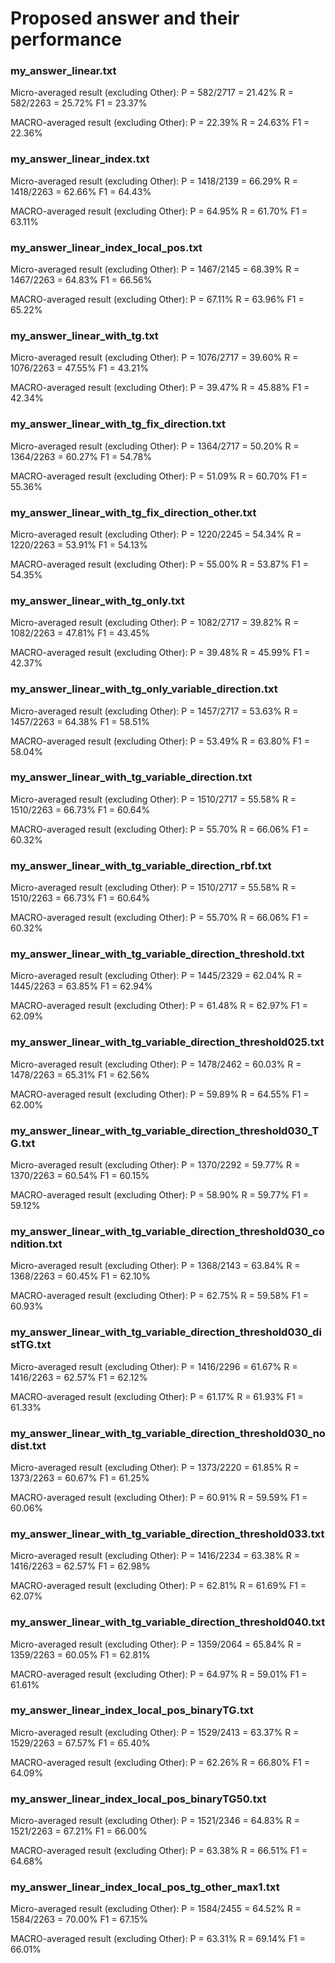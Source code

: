 # Proposed answer and their performance

### my_answer_linear.txt
Micro-averaged result (excluding Other):
P =  582/2717 =  21.42%     R =  582/2263 =  25.72%     F1 =  23.37%

MACRO-averaged result (excluding Other):
P =  22.39%	R =  24.63%	F1 =  22.36%

### my_answer_linear_index.txt
Micro-averaged result (excluding Other):
P = 1418/2139 =  66.29%     R = 1418/2263 =  62.66%     F1 =  64.43%

MACRO-averaged result (excluding Other):
P =  64.95%	R =  61.70%	F1 =  63.11%

### my_answer_linear_index_local_pos.txt
Micro-averaged result (excluding Other):
P = 1467/2145 =  68.39%     R = 1467/2263 =  64.83%     F1 =  66.56%

MACRO-averaged result (excluding Other):
P =  67.11%	R =  63.96%	F1 =  65.22%

### my_answer_linear_with_tg.txt
Micro-averaged result (excluding Other):
P = 1076/2717 =  39.60%     R = 1076/2263 =  47.55%     F1 =  43.21%

MACRO-averaged result (excluding Other):
P =  39.47%	R =  45.88%	F1 =  42.34%

### my_answer_linear_with_tg_fix_direction.txt
Micro-averaged result (excluding Other):
P = 1364/2717 =  50.20%     R = 1364/2263 =  60.27%     F1 =  54.78%

MACRO-averaged result (excluding Other):
P =  51.09%	R =  60.70%	F1 =  55.36%

### my_answer_linear_with_tg_fix_direction_other.txt
Micro-averaged result (excluding Other):
P = 1220/2245 =  54.34%     R = 1220/2263 =  53.91%     F1 =  54.13%

MACRO-averaged result (excluding Other):
P =  55.00%	R =  53.87%	F1 =  54.35%

### my_answer_linear_with_tg_only.txt
Micro-averaged result (excluding Other):
P = 1082/2717 =  39.82%     R = 1082/2263 =  47.81%     F1 =  43.45%

MACRO-averaged result (excluding Other):
P =  39.48%	R =  45.99%	F1 =  42.37%

### my_answer_linear_with_tg_only_variable_direction.txt
Micro-averaged result (excluding Other):
P = 1457/2717 =  53.63%     R = 1457/2263 =  64.38%     F1 =  58.51%

MACRO-averaged result (excluding Other):
P =  53.49%	R =  63.80%	F1 =  58.04%

### my_answer_linear_with_tg_variable_direction.txt
Micro-averaged result (excluding Other):
P = 1510/2717 =  55.58%     R = 1510/2263 =  66.73%     F1 =  60.64%

MACRO-averaged result (excluding Other):
P =  55.70%	R =  66.06%	F1 =  60.32%

### my_answer_linear_with_tg_variable_direction_rbf.txt
Micro-averaged result (excluding Other):
P = 1510/2717 =  55.58%     R = 1510/2263 =  66.73%     F1 =  60.64%

MACRO-averaged result (excluding Other):
P =  55.70%	R =  66.06%	F1 =  60.32%

### my_answer_linear_with_tg_variable_direction_threshold.txt
Micro-averaged result (excluding Other):
P = 1445/2329 =  62.04%     R = 1445/2263 =  63.85%     F1 =  62.94%

MACRO-averaged result (excluding Other):
P =  61.48%	R =  62.97%	F1 =  62.09%

### my_answer_linear_with_tg_variable_direction_threshold025.txt
Micro-averaged result (excluding Other):
P = 1478/2462 =  60.03%     R = 1478/2263 =  65.31%     F1 =  62.56%

MACRO-averaged result (excluding Other):
P =  59.89%	R =  64.55%	F1 =  62.00%

### my_answer_linear_with_tg_variable_direction_threshold030_TG.txt
Micro-averaged result (excluding Other):
P = 1370/2292 =  59.77%     R = 1370/2263 =  60.54%     F1 =  60.15%

MACRO-averaged result (excluding Other):
P =  58.90%	R =  59.77%	F1 =  59.12%

### my_answer_linear_with_tg_variable_direction_threshold030_condition.txt
Micro-averaged result (excluding Other):
P = 1368/2143 =  63.84%     R = 1368/2263 =  60.45%     F1 =  62.10%

MACRO-averaged result (excluding Other):
P =  62.75%	R =  59.58%	F1 =  60.93%

### my_answer_linear_with_tg_variable_direction_threshold030_distTG.txt
Micro-averaged result (excluding Other):
P = 1416/2296 =  61.67%     R = 1416/2263 =  62.57%     F1 =  62.12%

MACRO-averaged result (excluding Other):
P =  61.17%	R =  61.93%	F1 =  61.33%

### my_answer_linear_with_tg_variable_direction_threshold030_nodist.txt
Micro-averaged result (excluding Other):
P = 1373/2220 =  61.85%     R = 1373/2263 =  60.67%     F1 =  61.25%

MACRO-averaged result (excluding Other):
P =  60.91%	R =  59.59%	F1 =  60.06%

### my_answer_linear_with_tg_variable_direction_threshold033.txt
Micro-averaged result (excluding Other):
P = 1416/2234 =  63.38%     R = 1416/2263 =  62.57%     F1 =  62.98%

MACRO-averaged result (excluding Other):
P =  62.81%	R =  61.69%	F1 =  62.07%

### my_answer_linear_with_tg_variable_direction_threshold040.txt
Micro-averaged result (excluding Other):
P = 1359/2064 =  65.84%     R = 1359/2263 =  60.05%     F1 =  62.81%

MACRO-averaged result (excluding Other):
P =  64.97%	R =  59.01%	F1 =  61.61%

### my_answer_linear_index_local_pos_binaryTG.txt
Micro-averaged result (excluding Other):
P = 1529/2413 =  63.37%     R = 1529/2263 =  67.57%     F1 =  65.40%

MACRO-averaged result (excluding Other):
P =  62.26%	R =  66.80%	F1 =  64.09%

### my_answer_linear_index_local_pos_binaryTG50.txt
Micro-averaged result (excluding Other):
P = 1521/2346 =  64.83%     R = 1521/2263 =  67.21%     F1 =  66.00%

MACRO-averaged result (excluding Other):
P =  63.38%	R =  66.51%	F1 =  64.68%

### my_answer_linear_index_local_pos_tg_other_max1.txt
Micro-averaged result (excluding Other):
P = 1584/2455 =  64.52%     R = 1584/2263 =  70.00%     F1 =  67.15%

MACRO-averaged result (excluding Other):
P =  63.31%	R =  69.14%	F1 =  66.01%
